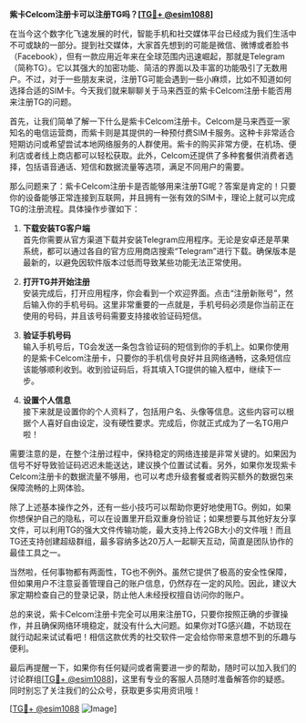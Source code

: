 **紫卡Celcom注册卡可以注册TG吗？[[TG💪+ @esim1088](https://t.me/s/esim1088)]**

在当今这个数字化飞速发展的时代，智能手机和社交媒体平台已经成为我们生活中不可或缺的一部分。提到社交媒体，大家首先想到的可能是微信、微博或者脸书（Facebook），但有一款应用近年来在全球范围内迅速崛起，那就是Telegram（简称TG）。它以其强大的加密功能、简洁的界面以及丰富的功能吸引了无数用户。不过，对于一些朋友来说，注册TG可能会遇到一些小麻烦，比如不知道如何选择合适的SIM卡。今天我们就来聊聊关于马来西亚的紫卡Celcom注册卡能否用来注册TG的问题。

首先，让我们简单了解一下什么是紫卡Celcom注册卡。Celcom是马来西亚一家知名的电信运营商，而紫卡则是其提供的一种预付费SIM卡服务。这种卡非常适合短期访问或希望尝试本地网络服务的人群使用。紫卡的购买非常方便，在机场、便利店或者线上商店都可以轻松获取。此外，Celcom还提供了多种套餐供消费者选择，包括语音通话、短信和数据流量等选项，满足不同用户的需要。

那么问题来了：紫卡Celcom注册卡是否能够用来注册TG呢？答案是肯定的！只要你的设备能够正常连接到互联网，并且拥有一张有效的SIM卡，理论上就可以完成TG的注册流程。具体操作步骤如下：

1. **下载安装TG客户端**  
   首先你需要从官方渠道下载并安装Telegram应用程序。无论是安卓还是苹果系统，都可以通过各自的官方应用商店搜索“Telegram”进行下载。确保版本是最新的，以避免因软件版本过低而导致某些功能无法正常使用。

2. **打开TG并开始注册**  
   安装完成后，打开应用程序，你会看到一个欢迎界面。点击“注册新账号”，然后输入你的手机号码。这里非常重要的一点就是，手机号码必须是你当前正在使用的号码，并且该号码需要支持接收验证码短信。

3. **验证手机号码**  
   输入手机号后，TG会发送一条包含验证码的短信到你的手机上。如果你使用的是紫卡Celcom注册卡，只要你的手机信号良好并且网络通畅，这条短信应该能够顺利收到。收到验证码后，将其填入TG提供的输入框中，继续下一步。

4. **设置个人信息**  
   接下来就是设置你的个人资料了，包括用户名、头像等信息。这些内容可以根据个人喜好自由设定，没有硬性要求。完成后，你就正式成为了一名TG用户啦！

需要注意的是，在整个注册过程中，保持稳定的网络连接是非常关键的。如果因为信号不好导致验证码迟迟未能送达，建议换个位置试试看。另外，如果你发现紫卡Celcom注册卡的数据流量不够用，也可以考虑升级套餐或者购买额外的数据包来保障流畅的上网体验。

除了上述基本操作之外，还有一些小技巧可以帮助你更好地使用TG。例如，如果你想保护自己的隐私，可以在设置里开启双重身份验证；如果想要与其他好友分享文件，可以利用TG的强大文件传输功能，最大支持上传2GB大小的文件哦！而且TG还支持创建超级群组，最多容纳多达20万人一起聊天互动，简直是团队协作的最佳工具之一。

当然啦，任何事物都有两面性，TG也不例外。虽然它提供了极高的安全性保障，但如果用户不注意妥善管理自己的账户信息，仍然存在一定的风险。因此，建议大家定期检查自己的登录记录，防止他人未经授权擅自访问你的账户。

总的来说，紫卡Celcom注册卡完全可以用来注册TG，只要你按照正确的步骤操作，并且确保网络环境稳定，就没有什么大问题。如果你对TG感兴趣，不妨现在就行动起来试试看吧！相信这款优秀的社交软件一定会给你带来意想不到的乐趣与便利。

最后再提醒一下，如果你有任何疑问或者需要进一步的帮助，随时可以加入我们的讨论群组[[TG💪+ @esim1088](https://t.me/s/esim1088)]，这里有专业的客服人员随时准备解答你的疑惑。同时别忘了关注我们的公众号，获取更多实用资讯哦！

[[TG💪+ @esim1088](https://t.me/s/esim1088) ![Image](https://i.postimg.cc/4NQfJmqS/Snipaste-2025-05-13-00-14-12.png)]